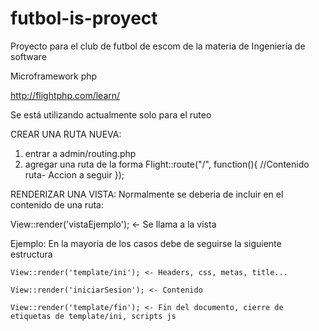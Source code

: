 # futbol-is-proyect
Proyecto para el club de futbol de escom de la materia de Ingeniería de software

Microframework php

http://flightphp.com/learn/

Se está utilizando actualmente solo para el ruteo 


CREAR UNA RUTA NUEVA:
1. entrar a admin/routing.php
2. agregar una ruta de la forma
  Flight::route("/", function(){ //Contenido ruta- Accion a seguir });
  
  
RENDERIZAR UNA VISTA:
Normalmente se deberia de incluir en el contenido de una ruta: 

View::render('vistaEjemplo'); <- Se llama a la vista 

Ejemplo: En la mayoria de los casos debe de seguirse la siguiente estructura

    View::render('template/ini'); <- Headers, css, metas, title...
    
    View::render('iniciarSesion'); <- Contenido
    
    View::render('template/fin'); <- Fin del documento, cierre de etiquetas de template/ini, scripts js
